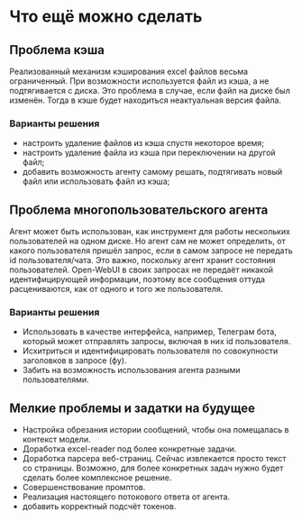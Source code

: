 # Что ещё можно сделать

## Проблема кэша

Реализованный механизм кэширования excel файлов весьма ограниченный. При возможности используется файл из кэша, а не подтягивается с диска. Это проблема в случае, если файл на диске был изменён. Тогда в кэше будет находиться неактуальная версия файла.

### Варианты решения

- настроить удаление файлов из кэша спустя некоторое время;
- настроить удаление файла из кэша при переключении на другой файл;
- добавить возможность агенту самому решать, подтягивать новый файл или использовать файл из кэша;

## Проблема многопользовательского агента

Агент может быть использован, как инструмент для работы нескольких пользователей на одном диске.
Но агент сам не может определить, от какого пользователя пришёл запрос, если в самом запросе не передать id пользователя/чата.
Это важно, поскольку агент хранит состояния пользователей.
Open-WebUI в своих запросах не передаёт никакой идентифицирующей информации, поэтому все сообщения оттуда расцениваются, как от одного и того же пользователя.

### Варианты решения

- Использовать в качестве интерфейса, например, Телеграм бота, который может отправлять запросы, включая в них id пользователя.
- Исхитриться и идентифицировать пользователя по совокупности заголовков в запросе (фу).
- Забить на возможность использования агента разными пользователями.

## Мелкие проблемы и задатки на будущее

- Настройка обрезания истории сообщений, чтобы она помещалась в контекст модели.
- Доработка excel-reader под более конкретные задачи.
- Доработка парсера веб-страниц. Сейчас извлекается просто текст со страницы. Возможно, для более конкретных задач нужно будет сделать более комплексное решение.
- Совершенствование промптов.
- Реализация настоящего потокового ответа от агента.
- добавить корректный подсчёт токенов.